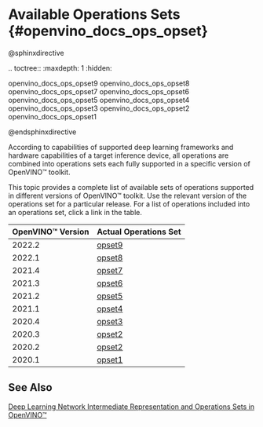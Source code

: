 # Available Operations Sets {#openvino_docs_ops_opset}

@sphinxdirective

.. toctree::
   :maxdepth: 1
   :hidden:

   openvino_docs_ops_opset9
   openvino_docs_ops_opset8
   openvino_docs_ops_opset7
   openvino_docs_ops_opset6
   openvino_docs_ops_opset5
   openvino_docs_ops_opset4
   openvino_docs_ops_opset3
   openvino_docs_ops_opset2
   openvino_docs_ops_opset1

@endsphinxdirective

According to capabilities of supported deep learning frameworks and hardware capabilities of a target inference device, all operations are combined into operations sets each fully supported in a specific version of OpenVINO™ toolkit.

This topic provides a complete list of available sets of operations supported in different versions of OpenVINO™ toolkit. Use the relevant version of the operations set for a particular release. For a list of operations included into an operations set, click a link in the table.

| OpenVINO™ Version | Actual Operations Set            |
| :---------------- | :------------------------------- |
| 2022.2            | [opset9](opset9.md)   |
| 2022.1            | [opset8](opset8.md)   |
| 2021.4            | [opset7](opset7.md)   |
| 2021.3            | [opset6](opset6.md)   |
| 2021.2            | [opset5](opset5.md)   |
| 2021.1            | [opset4](opset4.md)   |
| 2020.4            | [opset3](opset3.md)   |
| 2020.3            | [opset2](opset2.md)   |
| 2020.2            | [opset2](opset2.md)   |
| 2020.1            | [opset1](opset1.md)   |

## See Also
[Deep Learning Network Intermediate Representation and Operations Sets in OpenVINO™](../MO_DG/IR_and_opsets.md)
